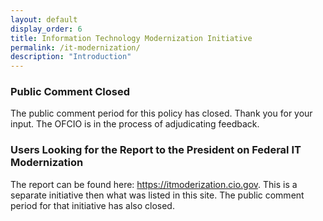 ```yaml
---
layout: default
display_order: 6
title: Information Technology Modernization Initiative
permalink: /it-modernization/
description: "Introduction"
---
```


<div class="usa-alert usa-alert-warning">
    <div class="usa-alert-body">
      <h3 class="usa-alert-heading">Public Comment Closed</h3>
      <p class="usa-alert-text">The public comment period for this policy has closed.  Thank you for your input.  The OFCIO is in the process of adjudicating feedback.</p>
    </div>
  </div>

<div class="usa-alert usa-alert-warning">
  <div class="usa-alert-body">
    <h3 class="usa-alert-heading">Users Looking for the Report to the President on Federal IT Modernization</h3>
    <p class="usa-alert-text">The report can be found here: <a href="url">https://itmoderization.cio.gov</a>.  This is a separate  initiative then what was listed in this site.  The public comment period for that initiative has also closed.  </p>
  </div>
</div>
